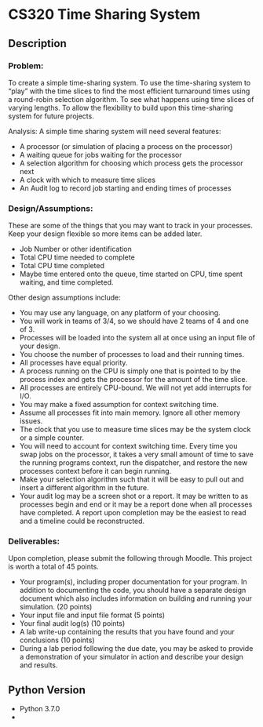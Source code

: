 # CS320 Time Sharing System

## Description 
### Problem:  
To create a simple time-sharing system.  To use the time-sharing system to “play” with the time slices to find the most efficient turnaround times using a round-robin selection algorithm.  To see what happens using time slices of varying lengths.  To allow the flexibility to build upon this time-sharing system for future projects.

Analysis:  A simple time sharing system will need several features:
-	A processor (or simulation of placing a process on the processor)
-	A waiting queue for jobs waiting for the processor
-	A selection algorithm for choosing which process gets the processor next
-	A clock with which to measure time slices
-	An Audit log to record job starting and ending times of processes

### Design/Assumptions:
These are some of the things that you may want to track in your processes.  Keep your design flexible so more items can be added later.
-	Job Number or other identification
-	Total CPU time needed to complete
-	Total CPU time completed
-	Maybe time entered onto the queue, time started on CPU, time spent waiting, and time completed.

Other design assumptions include:
-	You may use any language, on any platform of your choosing.
-	You will work in teams of 3/4, so we should have 2 teams of 4 and one of 3.
-	Processes will be loaded into the system all at once using an input file of your design.
-	You choose the number of processes to load and their running times.
-	All processes have equal priority.
-	A process running on the CPU is simply one that is pointed to by the process index and gets the processor for the amount of the time slice.
-	All processes are entirely CPU-bound.  We will not yet add interrupts for I/O.
-	You may make a fixed assumption for context switching time.
-	Assume all processes fit into main memory.  Ignore all other memory issues.
-	The clock that you use to measure time slices may be the system clock or a simple counter.
-	You will need to account for context switching time.  Every time you swap jobs on the processor, it takes a very small amount of time to save the running programs context, run the dispatcher, and restore the new processes context before it can begin running.
-	Make your selection algorithm such that it will be easy to pull out and insert a different algorithm in the future.
-	Your audit log may be a screen shot or a report.  It may be written to as processes begin and end or it may be a report done when all processes have completed.  A report upon completion may be the easiest to read and a timeline could be reconstructed.

### Deliverables:
Upon completion, please submit the following through Moodle.  This project is worth a total of 45 points.
-	Your program(s), including proper documentation for your program. In addition to documenting the code, you should have a separate design document which also includes information on building and running your simulation.  (20 points)
-	Your input file and input file format (5 points)
-	Your final audit log(s) (10 points)
-	A lab write-up containing the results that you have found and your conclusions (10 points)
-	During a lab period following the due date, you may be asked to provide a demonstration of your simulator in action and describe your design and results.

## Python Version
- Python 3.7.0
- 
